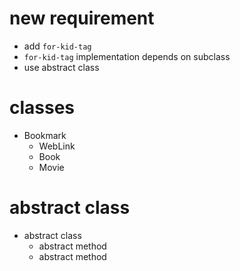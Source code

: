# new requirement

- add `for-kid-tag`
- `for-kid-tag` implementation depends on subclass
- use abstract class

# classes

- Bookmark
  - WebLink
  - Book
  - Movie

# abstract class

- abstract class
  - abstract method
  - abstract method
